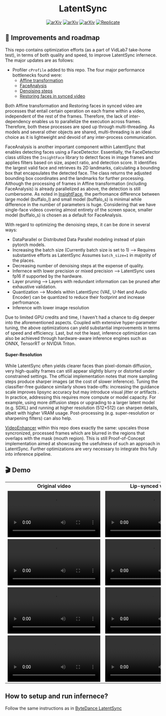 <h1 align="center">LatentSync</h1>

<div align="center">

[![arXiv](https://img.shields.io/badge/arXiv-Paper-b31b1b.svg?logo=arXiv)](https://arxiv.org/abs/2412.09262)
[![arXiv](https://img.shields.io/badge/%F0%9F%A4%97%20HuggingFace-Model-yellow)](https://huggingface.co/ByteDance/LatentSync-1.6)
[![arXiv](https://img.shields.io/badge/%F0%9F%A4%97%20HuggingFace-Space-yellow)](https://huggingface.co/spaces/fffiloni/LatentSync)
<a href="https://replicate.com/lucataco/latentsync"><img src="https://replicate.com/lucataco/latentsync/badge" alt="Replicate"></a>

</div>


## 📖 Improvements and roadmap
This repo contains optimization efforts (as a part of VidLab7 take-home test), in terms of both quality and speed, to improve LatentSync infernece. The major updates are as follows:

- Profiler `cProfile` added to this repo. The four major performance bottlenecks found were:
  - [Affine transformation](https://github.com/bytedance/LatentSync/blob/main/latentsync/pipelines/lipsync_pipeline.py#L252)
  - [FaceAnalysis](https://github.com/bytedance/LatentSync/blob/main/latentsync/utils/face_detector.py#L10)
  - [Denoising steps](https://github.com/bytedance/LatentSync/blob/main/latentsync/pipelines/lipsync_pipeline.py#L426)
  - [Restoring faces in synced video](https://github.com/bytedance/LatentSync/blob/main/latentsync/pipelines/lipsync_pipeline.py#L266)

Both Affine transformation and Restoring faces in synced video are processes that entail certain operation on each frame within a video, independent of the rest of the frames. Therefore, the lack of inter-dependency enables us to parallelize the execution across frames. Therefore, both these processes are sped up through multi-threading. As models and several other objects are shared, multi-threading is an ideal choice as it is lightweight and devoid of any inter-process communication. 

FaceAnalysis is another important component within LatentSync that enables detecting faces using a FaceDetector. Essentially, the FaceDetector class utilizes the `InsightFace` library to detect faces in image frames and applies filters based on size, aspect ratio, and detection score. It identifies the largest valid face and retrieves its 2D landmarks, calculating a bounding box that encapsulates the detected face. The class returns the adjusted bounding box coordinates and the landmarks for further processing. Although the processing of frames in Affine transformation (including FaceAnalysis) is already parallelized as above, the detection is still cumbersome. As noted in [InsightFace](https://github.com/deepinsight/insightface/tree/master/model_zoo), the perfromance difference between large model (buffalo_l) and small model (buffalo_s) is minimal while difference in the number of parameters is huge. Considering that we have single-face videos covering almost entirety of the screen space, smaller model (buffalo_s) is chosen as a default for FaceAnalysis. 

With regard to optimizing the denoising steps, it can be done in several ways:
- DataParallel or Distributed Data Parallel modeling instead of plain pytorch models. 
- Increasing the batch size (Currently batch size is set to 1) --> Requires substantive efforts as LatentSync Assumes `batch_size=1` in majority of the places. 
- Decreasing number of denoising steps at the expense of quality. 
- Infernece with lower precision or mixed precision --> LatentSync uses fp16 if supported by the hardware. 
- Layer pruning --> Layers with redundant information can be pruned after exhaustive validation.
- Quantization --> Models within LatentSync (VAE, U-Net and Audio Encoder) can be quantized to reduce their footprint and increase perfromance. 
- Inference with lower image resolution 

Due to limited GPU credits and time, I haven't had a chance to dig deeper into the aforementioned aspects. Coupled with extensive hyper-parameter tuning, the above optimizations can yield substantial improvements in terms of speed and efficiency. Last, but not the least, inference optimization can also be achieved through hardware-aware inference engines such as ONNX, TensorRT or NVIDIA Triton. 

#### Super-Resolution 

While LatentSync often yields clearer faces than pixel-domain diffusion, very high-quality frames can still appear slightly blurry or distorted under constrained settings. The official implementation notes that more sampling steps produce sharper images (at the cost of slower inference). Tuning the classifier-free guidance similarly shows trade-offs: increasing the guidance scale improves lipsync accuracy but may introduce visual jitter or artifacts . In practice, addressing this requires more compute or model capacity. For example, using more diffusion steps or upgrading to a larger latent model (e.g. SDXL) and running at higher resolution (512×512) can sharpen details, albeit with higher VRAM usage. Post-processing (e.g. super-resolution or sharpening filters) can also help. 

[VideoEnhancer](https://github.com/bhat-prashant/LatentSync/blob/main/latentsync/utils/enhancer.py) within this repo does exactly the same: upscales those syncronized, processed frames which are blurred in the regions that overlaps with the mask (mouth region). This is still Proof-of-Concept implementation aimed at showcasing the usefulness of such an approach in LatentSync. Further optimizations are very necessary to integrate this fully into inference pipeline. 


## 🎬 Demo

<table class="center">
  <tr style="font-weight: bolder;text-align:center;">
        <td width="24%"><b>Original video</b></td>
        <td width="24%"><b>Lip-synced video</b></td>
        <td width="24%"><b>Optimized Lip-synced video</b></td>
        <td width="24%"><b>Optimized, super-resolution video</b></td>
  </tr>
  <tr>
    <td>
      <video src=https://github.com/bhat-prashant/LatentSync/blob/main/assets/demo1_video.mp4 controls preload></video>
    </td>
    <td>
      <video src=https://github.com/bhat-prashant/LatentSync/blob/main/assets/demo1_video.mp4 controls preload></video>
    </td>
    <td>
      <video src=https://github.com/bhat-prashant/LatentSync/blob/main/assets/demo1_video.mp4 controls preload></video>
    </td>
    <td>
      <video src=https://github.com/bhat-prashant/LatentSync/blob/main/assets/demo1_video.mp4 controls preload></video>
    </td>
  </tr>

  <tr>
    <td>
      <video src=https://github.com/bhat-prashant/LatentSync/blob/main/assets/demo2_video.mp4 controls preload></video>
    </td>
    <td>
      <video src=https://github.com/bhat-prashant/LatentSync/blob/main/assets/demo2_video.mp4 controls preload></video>
    </td>
    <td>
      <video src=https://github.com/bhat-prashant/LatentSync/blob/main/assets/demo2_video.mp4 controls preload></video>
    </td>
    <td>
      <video src=https://github.com/bhat-prashant/LatentSync/blob/main/assets/demo2_video.mp4 controls preload></video>
    </td>
  </tr>
  <tr>
    <td>
      <video src=https://github.com/bhat-prashant/LatentSync/blob/main/assets/demo3_video.mp4 controls preload></video>
    </td>
    <td>
      <video src=https://github.com/bhat-prashant/LatentSync/blob/main/assets/demo3_video.mp4 controls preload></video>
    </td>
    <td>
      <video src=https://github.com/bhat-prashant/LatentSync/blob/main/assets/demo3_video.mp4 controls preload></video>
    </td>
    <td>
      <video src=https://github.com/bhat-prashant/LatentSync/blob/main/assets/demo3_video.mp4 controls preload></video>
    </td>
  </tr>
  <tr>
    <td>
      <video src=https://github.com/bhat-prashant/LatentSync/blob/main/assets/demo3_video.mp4 controls preload></video>
    </td>
    <td>
      <video src=https://github.com/bhat-prashant/LatentSync/blob/main/assets/demo3_video.mp4 controls preload></video>
    </td>
    <td>
      <video src=https://github.com/bhat-prashant/LatentSync/blob/main/assets/demo3_video.mp4 controls preload></video>
    </td>
    <td>
      <video src=https://github.com/bhat-prashant/LatentSync/blob/main/assets/demo3_video.mp4 controls preload></video>
    </td>
  </tr>
</table>


## How to setup and run infernece?

Follow the same instructions as in [ByteDance LatentSync](https://github.com/bytedance/LatentSync)